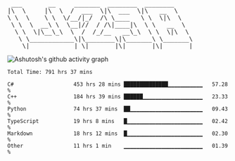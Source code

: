<pre>
 ___       __     _______  ________  ________     
|\  \     |\  \  /  ___  \|\  ___  \|\   __  \    
\ \  \    \ \  \/__/|_/  /\ \____   \ \  \|\  \   
 \ \  \  __\ \  \__|//  / /\|____|\  \ \   __  \  
  \ \  \|\__\_\  \  /  /_/__   __\_\  \ \  \|\  \ 
   \ \____________\|\________\|\_______\ \_______\
    \|____________| \|_______|\|_______|\|_______|                                 
</pre>

![Ashutosh's github activity graph](https://github-readme-activity-graph.cyclic.app/graph?username=w298&theme=github-compact&hide_title=true&radius=8&area=true)

<!--START_SECTION:waka-->

```text
Total Time: 791 hrs 37 mins

C#                   453 hrs 28 mins ██████████████▁▁▁▁▁▁▁▁▁▁▁   57.28 %
C++                  184 hrs 39 mins ██████▁▁▁▁▁▁▁▁▁▁▁▁▁▁▁▁▁▁▁   23.33 %
Python               74 hrs 37 mins  ██▁▁▁▁▁▁▁▁▁▁▁▁▁▁▁▁▁▁▁▁▁▁▁   09.43 %
TypeScript           19 hrs 8 mins   █▁▁▁▁▁▁▁▁▁▁▁▁▁▁▁▁▁▁▁▁▁▁▁▁   02.42 %
Markdown             18 hrs 12 mins  █▁▁▁▁▁▁▁▁▁▁▁▁▁▁▁▁▁▁▁▁▁▁▁▁   02.30 %
Other                11 hrs 1 min    ▁▁▁▁▁▁▁▁▁▁▁▁▁▁▁▁▁▁▁▁▁▁▁▁▁   01.39 %
```

<!--END_SECTION:waka-->
